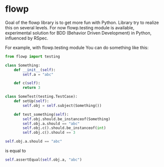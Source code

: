 flowp
=====

Goal of the flowp library is to get more fun with Python. Library try to realize this on several levels.
For now flowp.testing module is available, experimental solution for BDD (Behavior Driven Development) in Python,
influenced by RSpec.

For example, with flowp.testing module You can do something like this:

```python
from flowp import testing

class Something:
    def __init__(self):
        self.a = "abc"

    def c(self):
        return 3

class SomeTest(testing.TestCase):
    def setUp(self):
        self.obj = self.subject(Something())

    def test_something(self):
        self.obj.should.be_instanceof(Something)
        self.obj.a.should == "abc"
        self.obj.c().should.be_instanceof(int)
        self.obj.c().should == 3
```

```python
self.obj.a.should == "abc"
```
is equal to

```python
self.assertEqual(self.obj.a, "abc")
```
